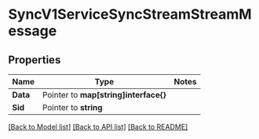 # SyncV1ServiceSyncStreamStreamMessage

## Properties
Name | Type | Notes
------------ | ------------- | -------------
**Data** | Pointer to **map[string]interface{}** | 
**Sid** | Pointer to **string** | 

[[Back to Model list]](../README.md#documentation-for-models) [[Back to API list]](../README.md#documentation-for-api-endpoints) [[Back to README]](../README.md)


